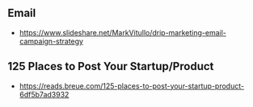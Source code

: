 ## Email
- https://www.slideshare.net/MarkVitullo/drip-marketing-email-campaign-strategy

## 125 Places to Post Your Startup/Product
- https://reads.breue.com/125-places-to-post-your-startup-product-6df5b7ad3932
